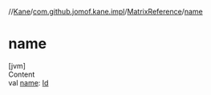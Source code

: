 //[Kane](../../index.md)/[com.github.jomof.kane.impl](../index.md)/[MatrixReference](index.md)/[name](name.md)



# name  
[jvm]  
Content  
val [name](name.md): [Id](../index.md#%5Bcom.github.jomof.kane.impl%2FId%2F%2F%2FPointingToDeclaration%2F%5D%2FClasslikes%2F-1913698542)  



